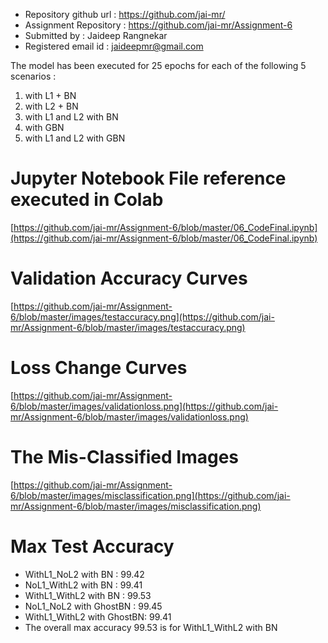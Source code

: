 * Repository github url : https://github.com/jai-mr/
* Assignment Repository : https://github.com/jai-mr/Assignment-6
* Submitted by : Jaideep Rangnekar
* Registered email id : jaideepmr@gmail.com

The model has been executed for 25 epochs for each of the following 5 scenarios :

1. with L1 + BN
2. with L2 + BN
3. with L1 and L2 with BN
4. with GBN
5. with L1 and L2 with GBN


# Jupyter Notebook File reference executed in Colab
[https://github.com/jai-mr/Assignment-6/blob/master/06_CodeFinal.ipynb](https://github.com/jai-mr/Assignment-6/blob/master/06_CodeFinal.ipynb)

# Validation Accuracy Curves
[https://github.com/jai-mr/Assignment-6/blob/master/images/testaccuracy.png](https://github.com/jai-mr/Assignment-6/blob/master/images/testaccuracy.png)

# Loss Change Curves
[https://github.com/jai-mr/Assignment-6/blob/master/images/validationloss.png](https://github.com/jai-mr/Assignment-6/blob/master/images/validationloss.png)

# The Mis-Classified Images
[https://github.com/jai-mr/Assignment-6/blob/master/images/misclassification.png](https://github.com/jai-mr/Assignment-6/blob/master/images/misclassification.png)

# Max Test Accuracy
* WithL1_NoL2 with BN       :  99.42
* NoL1_WithL2 with BN       :  99.41
* WithL1_WithL2 with BN     :  99.53
* NoL1_NoL2 with GhostBN    :  99.45
* WithL1_WithL2 with GhostBN:  99.41
* The overall max accuracy 99.53 is for WithL1_WithL2 with BN
